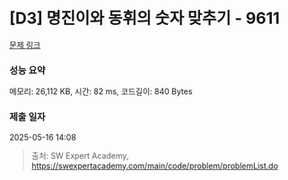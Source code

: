# [D3] 명진이와 동휘의 숫자 맞추기 - 9611 

[문제 링크](https://swexpertacademy.com/main/code/problem/problemDetail.do?contestProbId=AXBbOcTav0QDFAVg) 

### 성능 요약

메모리: 26,112 KB, 시간: 82 ms, 코드길이: 840 Bytes

### 제출 일자

2025-05-16 14:08



> 출처: SW Expert Academy, https://swexpertacademy.com/main/code/problem/problemList.do